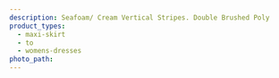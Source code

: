 ```yaml
---
description: Seafoam/ Cream Vertical Stripes. Double Brushed Poly
product_types:
  - maxi-skirt
  - to
  - womens-dresses
photo_path:
---
```

